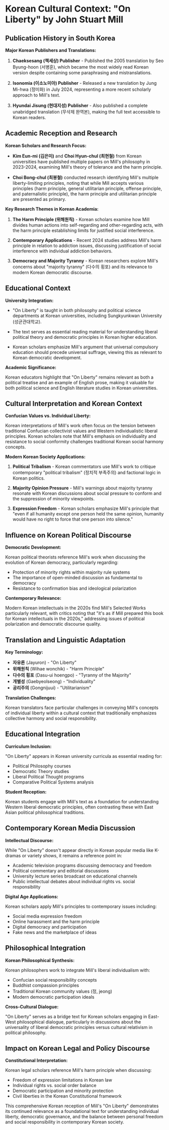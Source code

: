 # Korean Cultural Context: "On Liberty" by John Stuart Mill

## Publication History in South Korea

**Major Korean Publishers and Translations:**

1. **Chaeksesang (책세상) Publisher** - Published the 2005 translation by Seo Byung-hoon (서병훈), which became the most widely read Korean version despite containing some paraphrasing and mistranslations.

2. **Isonomia (이소노미아) Publisher** - Released a new translation by Jung Mi-hwa (정미화) in July 2024, representing a more recent scholarly approach to Mill's text.

3. **Hyundai Jisung (현대지성) Publisher** - Also published a complete unabridged translation (무삭제 완역본), making the full text accessible to Korean readers.

## Academic Reception and Research

**Korean Scholars and Research Focus:**

- **Kim Eun-mi (김은미)** and **Choi Hyun-chul (최현철)** from Korean universities have published multiple papers on Mill's philosophy in 2023-2024, examining Mill's theory of tolerance and the harm principle.

- **Choi Bong-chul (최봉철)** conducted research identifying Mill's multiple liberty-limiting principles, noting that while Mill accepts various principles (harm principle, general utilitarian principle, offense principle, and paternalistic principle), the harm principle and utilitarian principle are presented as primary.

**Key Research Themes in Korean Academia:**

1. **The Harm Principle (위해원칙)** - Korean scholars examine how Mill divides human actions into self-regarding and other-regarding acts, with the harm principle establishing limits for justified social interference.

2. **Contemporary Applications** - Recent 2024 studies address Mill's harm principle in relation to addiction issues, discussing justification of social interference with individual addiction behaviors.

3. **Democracy and Majority Tyranny** - Korean researchers explore Mill's concerns about "majority tyranny" (다수의 횡포) and its relevance to modern Korean democratic discourse.

## Educational Context

**University Integration:**

- "On Liberty" is taught in both philosophy and political science departments at Korean universities, including Sungkyunkwan University (성균관대학교).

- The text serves as essential reading material for understanding liberal political theory and democratic principles in Korean higher education.

- Korean scholars emphasize Mill's argument that universal compulsory education should precede universal suffrage, viewing this as relevant to Korean democratic development.

**Academic Significance:**

Korean educators highlight that "On Liberty" remains relevant as both a political treatise and an example of English prose, making it valuable for both political science and English literature studies in Korean universities.

## Cultural Interpretation and Korean Context

**Confucian Values vs. Individual Liberty:**

Korean interpretations of Mill's work often focus on the tension between traditional Confucian collectivist values and Western individualistic liberal principles. Korean scholars note that Mill's emphasis on individuality and resistance to social conformity challenges traditional Korean social harmony concepts.

**Modern Korean Society Applications:**

1. **Political Tribalism** - Korean commentators use Mill's work to critique contemporary "political tribalism" (정치적 부족주의) and factional logic in Korean politics.

2. **Majority Opinion Pressure** - Mill's warnings about majority tyranny resonate with Korean discussions about social pressure to conform and the suppression of minority viewpoints.

3. **Expression Freedom** - Korean scholars emphasize Mill's principle that "even if all humanity except one person held the same opinion, humanity would have no right to force that one person into silence."

## Influence on Korean Political Discourse

**Democratic Development:**

Korean political theorists reference Mill's work when discussing the evolution of Korean democracy, particularly regarding:

- Protection of minority rights within majority rule systems
- The importance of open-minded discussion as fundamental to democracy
- Resistance to confirmation bias and ideological polarization

**Contemporary Relevance:**

Modern Korean intellectuals in the 2020s find Mill's Selected Works particularly relevant, with critics noting that "it's as if Mill prepared this book for Korean intellectuals in the 2020s," addressing issues of political polarization and democratic discourse quality.

## Translation and Linguistic Adaptation

**Key Terminology:**

- **자유론** (Jayuron) - "On Liberty"
- **위해원칙** (Wihae wonchik) - "Harm Principle"
- **다수의 횡포** (Dasu-ui hoengpo) - "Tyranny of the Majority"
- **개별성** (Gaebyeolseong) - "Individuality"
- **공리주의** (Gongnijuui) - "Utilitarianism"

**Translation Challenges:**

Korean translators face particular challenges in conveying Mill's concepts of individual liberty within a cultural context that traditionally emphasizes collective harmony and social responsibility.

## Educational Integration

**Curriculum Inclusion:**

"On Liberty" appears in Korean university curricula as essential reading for:
- Political Philosophy courses
- Democratic Theory studies
- Liberal Political Thought programs
- Comparative Political Systems analysis

**Student Reception:**

Korean students engage with Mill's text as a foundation for understanding Western liberal democratic principles, often contrasting these with East Asian political philosophical traditions.

## Contemporary Korean Media Discussion

**Intellectual Discourse:**

While "On Liberty" doesn't appear directly in Korean popular media like K-dramas or variety shows, it remains a reference point in:

- Academic television programs discussing democracy and freedom
- Political commentary and editorial discussions
- University lecture series broadcast on educational channels
- Public intellectual debates about individual rights vs. social responsibility

**Digital Age Applications:**

Korean scholars apply Mill's principles to contemporary issues including:
- Social media expression freedom
- Online harassment and the harm principle
- Digital democracy and participation
- Fake news and the marketplace of ideas

## Philosophical Integration

**Korean Philosophical Synthesis:**

Korean philosophers work to integrate Mill's liberal individualism with:
- Confucian social responsibility concepts
- Buddhist compassion principles
- Traditional Korean community values (정, jeong)
- Modern democratic participation ideals

**Cross-Cultural Dialogue:**

"On Liberty" serves as a bridge text for Korean scholars engaging in East-West philosophical dialogue, particularly in discussions about the universality of liberal democratic principles versus cultural relativism in political philosophy.

## Impact on Korean Legal and Policy Discourse

**Constitutional Interpretation:**

Korean legal scholars reference Mill's harm principle when discussing:
- Freedom of expression limitations in Korean law
- Individual rights vs. social order balance
- Democratic participation and minority protection
- Civil liberties in the Korean Constitutional framework

This comprehensive Korean reception of Mill's "On Liberty" demonstrates its continued relevance as a foundational text for understanding individual liberty, democratic governance, and the balance between personal freedom and social responsibility in contemporary Korean society.